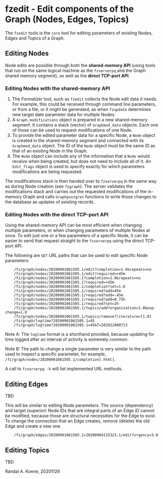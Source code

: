 # fzedit - Edit components of the Graph (Nodes, Edges, Topics)

The `fzedit` tools is the `core` tool for editing parameters of existing Nodes, Edges and Topics of a Graph.

## Editing Nodes

Node edits are possible through both the **shared-memory API** (using tools that run on the same logical
machine as the `fzserverpq` and the Graph shared memory segment), as well as the **direct TCP-port API**.

### Editing Nodes with the shared-memory API

1. The Formalizer tool, such as `fzedit` collects the Node edit data it needs. For example, this could be received
   through command line parameters, or from a file, or it might be generated, as when `fzupdate` determines new
   target date parameter data for multiple Nodes.
2. A `Graph_modifications` object is prepared in a new shared-memory segment. It contains a stack (vector) of
   `Graphmod_data` objects. Each one of those can be used to request modifications of one Node.
3. To provide the edited parameter data for a specific Node, a `Node` object is created in the shared-memory
   segment and connected with its `Graphmod_data` object. The ID of the `Node` object must be the same ID as
   that of an existing Node in the Graph.
4. The `Node` object can include any of the information that a `Node` would receive when being created, but does not
   need to include all of it. An `Edit_flags` object is used to specify exactly for which parameters modifications
   are being requested.

The modifications stack is then handed over to `fzserverpq` in the same way as during Node creation (see `fzgraph`).
The server validates the modifications stack and carries out the requested modifications of the in-memory Graph and
calls `Graphpostgres` functions to write those changes to the database as updates of existing records.


### Editing Nodes with the direct TCP-port API

Using the shared-memory API can be most efficient when changing multiple parameters, or when changing parameters of
multiple Nodes at once. To edit just one or a few parameters of a specific Node, it can be easier to send that
request straight to the `fzserverpq` using the direct TCP-port API.

The following are `GET` URL paths that can be used to edit specific Node parameters:

```
    /fz/graph/nodes/20200901061505.1/edit?completion=1.0&repeats=no
    /fz/graph/nodes/20200901061505.1/edit?required=+45m
    /fz/graph/nodes/20200901061505.1?completion=1.0&repeats=no
    /fz/graph/nodes/20200901061505.1?required=+45m
    /fz/graph/nodes/20200901061505.1/completion?set=1.0
    /fz/graph/nodes/20200901061505.1/required?add=45m
    /fz/graph/nodes/20200901061505.1/required?add=-45m
    /fz/graph/nodes/20200901061505.1/required?add=0.75h
    /fz/graph/nodes/20200901061505.1/required?set=2h
    /fz/graph/nodes/20200901061505.1/topics/add?organization=1.0&oop-change=1.0
    /fz/graph/nodes/20200901061505.1/topics/remove?literature=[1.0]
    /fz/graph/logtime?20200901061505.1=45
    /fz/graph/logtime?20200901061505.1=45&T=202012080713
```

Note A: The `logtime` format is a shorthand provided, because updating for time logged after an interval of
activity is extremely common.

Note B: The path to change a single parameter is very similar to the path used to inspect a specific parameter, for example, `/fz/graph/nodes/20200901061505.1/completion[.html]`.

A call to `fzserverpq -h` will list implemented URL methods.


## Editing Edges

TBD

This will be similar to editing Node parameters. The source (dependency) and target (superior) Node IDs that are integral parts of an Edge ID cannot be modified, because those are structural necessities for the Edge to exist.
To change the connection that an Edge creates, remove (delete) the old Edge and create a new one.

```
    /fz/graph/edges/20200901061505.1>20200904135323.1/edit?urgency=3.0
```

## Editing Topics

TBD

Randal A. Koene, 20201126
